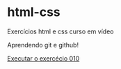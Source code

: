 # html-css
 Exercícios html e css curso em vídeo

Aprendendo git e github!

<a href="https://rafaelandrad.github.io/html-css/ex010/index.html">Executar o exercécio 010</a>